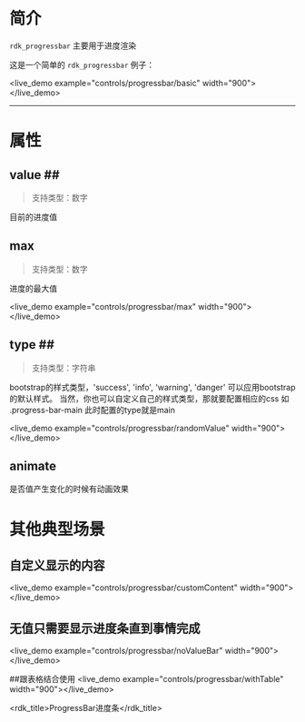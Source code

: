 # 简介 #

`rdk_progressbar` 主要用于进度渲染


这是一个简单的 `rdk_progressbar` 例子：

<live_demo example="controls/progressbar/basic" width="900"></live_demo>

---
# 属性 #

## value <binding></binding>##
>支持类型：数字

目前的进度值

## max <binding></binding> ##
>支持类型：数字

进度的最大值

<live_demo example="controls/progressbar/max" width="900"></live_demo>

## type  <binding></binding>##
>支持类型：字符串

bootstrap的样式类型，'success', 'info', 'warning', 'danger' 可以应用bootstrap的默认样式。
当然，你也可以自定义自己的样式类型，那就要配置相应的css 如 .progress-bar-main  此时配置的type就是main

<live_demo example="controls/progressbar/randomValue" width="900"></live_demo>

## animate ##

是否值产生变化的时候有动画效果



# 其他典型场景 #

## 自定义显示的内容 ##

<live_demo example="controls/progressbar/customContent" width="900"></live_demo>


## 无值只需要显示进度条直到事情完成
<live_demo example="controls/progressbar/noValueBar" width="900"></live_demo>

##跟表格结合使用
<live_demo example="controls/progressbar/withTable" width="900"></live_demo>



<rdk_title>ProgressBar进度条</rdk_title>